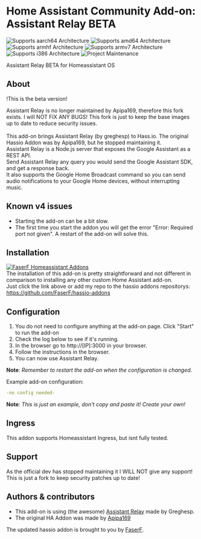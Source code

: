 # Home Assistant Community Add-on: Assistant Relay BETA
![Supports aarch64 Architecture][aarch64-shield] ![Supports amd64 Architecture][amd64-shield] ![Supports armhf Architecture][armhf-shield] ![Supports armv7 Architecture][armv7-shield] ![Supports i386 Architecture][i386-shield]
![Project Maintenance][maintenance-shield]

Assistant Relay BETA for Homeassistant OS

## About
!This is the beta version!<br /> 

Assistant Relay is no longer maintained by Apipa169, therefore this fork exists. I will NOT FIX ANY BUGS! This fork is just to keep the base images up to date to reduce security issues.<br /> 
<br /> 
This add-on brings Assistant Relay (by greghesp) to Hass.io. The original Hassio Addon was by Apipa169, but he stopped maintaining it.<br /> 
Assistant Relay is a Node.js server that exposes the Google Assistant as a REST API.<br /> 
Send Assistant Relay any query you would send the Google Assistant SDK, and get a response back.<br /> 
It also supports the Google Home Broadcast command so you can send audio notifications to your Google Home devices, without interrupting music.

## Known v4 issues
- Starting the add-on can be a bit slow. 
- The first time you start the addon you will get the error "Error: Required port not given". A restart of the add-on will solve this.

## Installation

[![FaserF Homeassistant Addons](https://my.home-assistant.io/badges/supervisor_add_addon_repository.svg)](https://my.home-assistant.io/redirect/supervisor_add_addon_repository/?repository_url=https%3A%2F%2Fgithub.com%2FFaserF%2Fhassio-addons)
<br /> 
The installation of this add-on is pretty straightforward and not different in comparison to installing any other custom Home Assistant add-on.<br /> 
Just click the link above or add my repo to the hassio addons repositorys: https://github.com/FaserF/hassio-addons

## Configuration

1. You do not need to configure anything at the add-on page. Click "Start" to run the add-on
2. Check the log below to see if it's running.
3. In the browser go to http://[IP]:3000 in your browser.
4. Follow the instructions in the browser.
5. You can now use Assistant Relay.

**Note**: _Remember to restart the add-on when the configuration is changed._

Example add-on configuration:

```yaml
-no config needed-
```

**Note**: _This is just an example, don't copy and paste it! Create your own!_

## Ingress

This addon supports Homeassistant Ingress, but isnt fully tested.

## Support

As the official dev has stopped maintaining it I WILL NOT give any support! This is just a fork to keep security patches up to date!

## Authors & contributors

- This add-on is using (the awesome) [Assistant Relay](https://github.com/greghesp/assistant-relay) made by Greghesp.<br /> 
- The original HA Addon was made by [Apipa169](https://github.com/Apipa169/Assistant-Relay-for-Hassio)<br /> 

The updated hassio addon is brought to you by [FaserF].

[maintenance-shield]: https://img.shields.io/maintenance/yes/2022.svg
[aarch64-shield]: https://img.shields.io/badge/aarch64-no-red.svg
[amd64-shield]: https://img.shields.io/badge/amd64-yes-green.svg
[armhf-shield]: https://img.shields.io/badge/armhf-no-red.svg
[armv7-shield]: https://img.shields.io/badge/armv7-yes-green.svg
[i386-shield]: https://img.shields.io/badge/i386-no-red.svg
[FaserF]: https://github.com/FaserF/
[issue]: https://github.com/FaserF/hassio-addons/issues